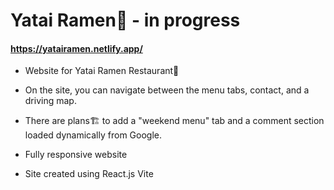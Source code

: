 # Yatai Ramen🍜 - in progress

#### https://yatairamen.netlify.app/

- Website for Yatai Ramen Restaurant🥢
- On the site, you can navigate between the menu tabs, contact, and a driving map.
- There are plans🏗️ to add a "weekend menu" tab and a comment section loaded dynamically from Google.

- Fully responsive website
- Site created using React.js Vite
